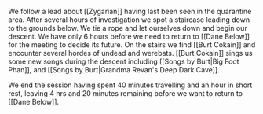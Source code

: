 We follow a lead about [[Zygarian]] having last been seen in the quarantine area. After several hours of investigation we spot a staircase leading down to the grounds below. We tie a rope and let ourselves down and begin our descent. We have only 6 hours before we need to return to [[Dane Below]] for the meeting to decide its future. On the stairs we find [[Burt Cokain]] and encounter several hordes of undead and werebats. [[Burt Cokain]] sings us some new songs during the descent including [[Songs by Burt|Big Foot Phan]], and [[Songs by Burt|Grandma Revan's Deep Dark Cave]]. 

We end the session having spent 40 minutes travelling and an hour in short rest, leaving 4 hrs and 20 minutes remaining before we want to return to [[Dane Below]].